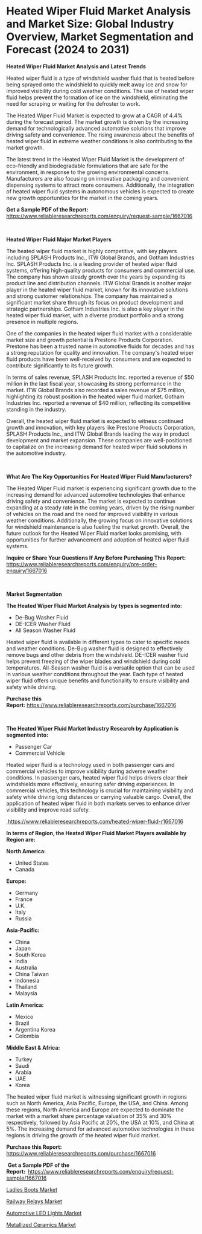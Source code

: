 <p><h1>Heated Wiper Fluid Market Analysis and Market Size: Global Industry Overview, Market Segmentation and Forecast (2024 to 2031)</h1></p><p><strong>Heated Wiper Fluid Market Analysis and Latest Trends</strong></p>
<p><p>Heated wiper fluid is a type of windshield washer fluid that is heated before being sprayed onto the windshield to quickly melt away ice and snow for improved visibility during cold weather conditions. The use of heated wiper fluid helps prevent the formation of ice on the windshield, eliminating the need for scraping or waiting for the defroster to work.</p><p>The Heated Wiper Fluid Market is expected to grow at a CAGR of 4.4% during the forecast period. The market growth is driven by the increasing demand for technologically advanced automotive solutions that improve driving safety and convenience. The rising awareness about the benefits of heated wiper fluid in extreme weather conditions is also contributing to the market growth.</p><p>The latest trend in the Heated Wiper Fluid Market is the development of eco-friendly and biodegradable formulations that are safe for the environment, in response to the growing environmental concerns. Manufacturers are also focusing on innovative packaging and convenient dispensing systems to attract more consumers. Additionally, the integration of heated wiper fluid systems in autonomous vehicles is expected to create new growth opportunities for the market in the coming years.</p></p>
<p><strong>Get a Sample PDF of the Report:&nbsp;</strong> <a href="https://www.reliableresearchreports.com/enquiry/request-sample/1667016">https://www.reliableresearchreports.com/enquiry/request-sample/1667016</a></p>
<p>&nbsp;</p>
<p><strong>Heated Wiper Fluid Major Market Players</strong></p>
<p><p>The heated wiper fluid market is highly competitive, with key players including SPLASH Products Inc., ITW Global Brands, and Gotham Industries Inc. SPLASH Products Inc. is a leading provider of heated wiper fluid systems, offering high-quality products for consumers and commercial use. The company has shown steady growth over the years by expanding its product line and distribution channels. ITW Global Brands is another major player in the heated wiper fluid market, known for its innovative solutions and strong customer relationships. The company has maintained a significant market share through its focus on product development and strategic partnerships. Gotham Industries Inc. is also a key player in the heated wiper fluid market, with a diverse product portfolio and a strong presence in multiple regions.</p><p>One of the companies in the heated wiper fluid market with a considerable market size and growth potential is Prestone Products Corporation. Prestone has been a trusted name in automotive fluids for decades and has a strong reputation for quality and innovation. The company's heated wiper fluid products have been well-received by consumers and are expected to contribute significantly to its future growth.</p><p>In terms of sales revenue, SPLASH Products Inc. reported a revenue of $50 million in the last fiscal year, showcasing its strong performance in the market. ITW Global Brands also recorded a sales revenue of $75 million, highlighting its robust position in the heated wiper fluid market. Gotham Industries Inc. reported a revenue of $40 million, reflecting its competitive standing in the industry.</p><p>Overall, the heated wiper fluid market is expected to witness continued growth and innovation, with key players like Prestone Products Corporation, SPLASH Products Inc., and ITW Global Brands leading the way in product development and market expansion. These companies are well-positioned to capitalize on the increasing demand for heated wiper fluid solutions in the automotive industry.</p></p>
<p>&nbsp;</p>
<p><strong>What Are The Key Opportunities For Heated Wiper Fluid Manufacturers?</strong></p>
<p><p>The Heated Wiper Fluid market is experiencing significant growth due to the increasing demand for advanced automotive technologies that enhance driving safety and convenience. The market is expected to continue expanding at a steady rate in the coming years, driven by the rising number of vehicles on the road and the need for improved visibility in various weather conditions. Additionally, the growing focus on innovative solutions for windshield maintenance is also fueling the market growth. Overall, the future outlook for the Heated Wiper Fluid market looks promising, with opportunities for further advancement and adoption of heated wiper fluid systems.</p></p>
<p><strong>Inquire or Share Your Questions If Any Before Purchasing This Report:</strong> <a href="https://www.reliableresearchreports.com/enquiry/pre-order-enquiry/1667016">https://www.reliableresearchreports.com/enquiry/pre-order-enquiry/1667016</a></p>
<p>&nbsp;</p>
<p><strong>Market Segmentation</strong></p>
<p><strong>The Heated Wiper Fluid Market Analysis by types is segmented into:</strong></p>
<p><ul><li>De-Bug Washer Fluid</li><li>DE-ICER Washer Fluid</li><li>All Season Washer Fluid</li></ul></p>
<p><p>Heated wiper fluid is available in different types to cater to specific needs and weather conditions. De-Bug washer fluid is designed to effectively remove bugs and other debris from the windshield. DE-ICER washer fluid helps prevent freezing of the wiper blades and windshield during cold temperatures. All-Season washer fluid is a versatile option that can be used in various weather conditions throughout the year. Each type of heated wiper fluid offers unique benefits and functionality to ensure visibility and safety while driving.</p></p>
<p><strong>Purchase this Report:&nbsp;</strong><a href="https://www.reliableresearchreports.com/purchase/1667016">https://www.reliableresearchreports.com/purchase/1667016</a></p>
<p>&nbsp;</p>
<p><strong>The Heated Wiper Fluid Market Industry Research by Application is segmented into:</strong></p>
<p><ul><li>Passenger Car</li><li>Commercial Vehicle</li></ul></p>
<p><p>Heated wiper fluid is a technology used in both passenger cars and commercial vehicles to improve visibility during adverse weather conditions. In passenger cars, heated wiper fluid helps drivers clear their windshields more effectively, ensuring safer driving experiences. In commercial vehicles, this technology is crucial for maintaining visibility and safety while driving long distances or carrying valuable cargo. Overall, the application of heated wiper fluid in both markets serves to enhance driver visibility and improve road safety.</p></p>
<p><a href="https://www.reliableresearchreports.com/heated-wiper-fluid-r1667016">&nbsp;https://www.reliableresearchreports.com/heated-wiper-fluid-r1667016</a></p>
<p><strong>In terms of Region, the Heated Wiper Fluid Market Players available by Region are:</strong></p>
<p>
    <p> <strong> North America: </strong>
        <ul>
            <li>United States</li>
            <li>Canada</li>
        </ul>
        </p> 
    <p> <strong> Europe: </strong>
        <ul>
            <li>Germany</li>
            <li>France</li>
            <li>U.K.</li>
            <li>Italy</li>
            <li>Russia</li>
        </ul>
        </p> 
    <p> <strong> Asia-Pacific: </strong>
        <ul>
            <li>China</li>
            <li>Japan</li>
            <li>South Korea</li>
            <li>India</li>
            <li>Australia</li>
            <li>China Taiwan</li>
            <li>Indonesia</li>
            <li>Thailand</li>
            <li>Malaysia</li>
        </ul>
        </p> 
    <p> <strong> Latin America: </strong>
        <ul>
            <li>Mexico</li>
            <li>Brazil</li>
            <li>Argentina Korea</li>
            <li>Colombia</li>
        </ul>
        </p> 
    <p> <strong> Middle East & Africa: </strong>
        <ul>
            <li>Turkey</li>
            <li>Saudi</li>
            <li>Arabia</li>
            <li>UAE</li>
            <li>Korea</li>
        </ul>
    </p>
    </p>
<p><p>The heated wiper fluid market is witnessing significant growth in regions such as North America, Asia Pacific, Europe, the USA, and China. Among these regions, North America and Europe are expected to dominate the market with a market share percentage valuation of 35% and 30% respectively, followed by Asia Pacific at 20%, the USA at 10%, and China at 5%. The increasing demand for advanced automotive technologies in these regions is driving the growth of the heated wiper fluid market.</p></p>
<p><strong>Purchase this Report: </strong><a href="https://www.reliableresearchreports.com/purchase/1667016">https://www.reliableresearchreports.com/purchase/1667016</a></p>
<p>&nbsp;<strong>Get a Sample PDF of the Report:&nbsp;&nbsp;</strong><a href="https://www.reliableresearchreports.com/enquiry/request-sample/1667016">https://www.reliableresearchreports.com/enquiry/request-sample/1667016</a></p>
<p><strong></strong></p>
<p><p><a href="https://github.com/susanjprice2023/Market-Research-Report-List-2/blob/main/ladies-boots-market.md">Ladies Boots Market</a></p><p><a href="https://github.com/globismark/Market-Research-Report-List-4/blob/main/railway-relays-market.md">Railway Relays Market</a></p><p><a href="https://github.com/dmmanir420/Market-Research-Report-List-2/blob/main/automotive-led-lights-market.md">Automotive LED Lights Market</a></p><p><a href="https://github.com/gcimaudf65/Market-Research-Report-List-2/blob/main/metallized-ceramics-market.md">Metallized Ceramics Market</a></p></p>